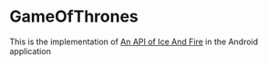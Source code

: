 # GameOfThrones

This is the implementation of [An API of Ice And Fire](https://anapioficeandfire.com/) in the Android application
